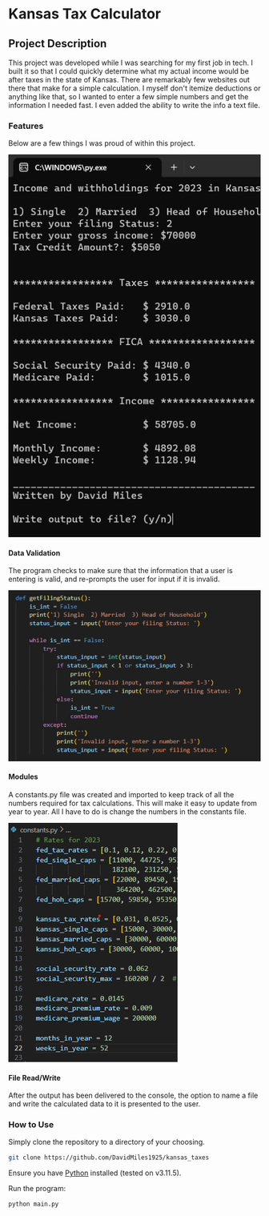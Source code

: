# Kansas Tax Calculator

## Project Description

This project was developed while I was searching for my first job in tech. I built it so that I could quickly determine what my actual income would be after taxes in the state of Kansas. There are remarkably few websites out there that make for a simple calculation. I myself don't itemize deductions or anything like that, so I wanted to enter a few simple numbers and get the information I needed fast. I even added the ability to write the info a text file.

### Features

Below are a few things I was proud of within this project.

<img src="./readme images/Program_Screenshot.png" alt="program"/>

#### Data Validation

The program checks to make sure that the information that a user is entering is valid, and re-prompts the user for input if it is invalid.

<img src="./readme images/Data_Validation.png" alt="data_validation"/>

#### Modules

A constants.py file was created and imported to keep track of all the numbers required for tax calculations. This will make it easy to update from year to year. All I have to do is change the numbers in the constants file.

<img src="./readme images/Constants.png" alt="constnts"/>

#### File Read/Write

After the output has been delivered to the console, the option to name a file and write the calculated data to it is presented to the user.

### How to Use

Simply clone the repository to a directory of your choosing.

```bash
git clone https://github.com/DavidMiles1925/kansas_taxes
```

Ensure you have [Python](https://www.python.org/downloads/) installed (tested on v3.11.5).

Run the program:

```bash
python main.py
```
